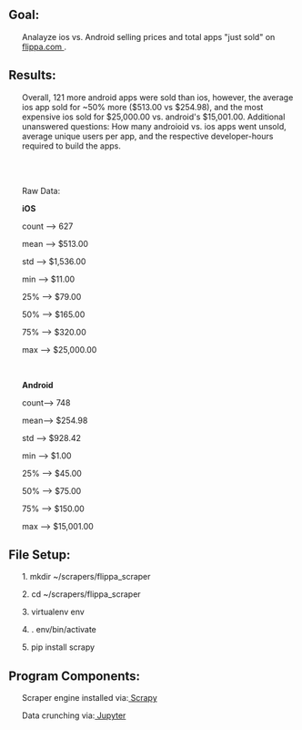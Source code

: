 <h2><strong>Goal:</strong></h2> 
<ul> Analayze ios vs. Android selling prices and total apps "just sold" on <a target="_blank" href="https://flippa.com/apps/just-sold"> flippa.com </a>.</ul>
  
  
<h2><strong>Results:</strong></h2> 
<ul>Overall, 121 more android apps were sold than ios, however, the average ios app sold for ~50% more ($513.00 vs $254.98), and the most expensive ios sold for $25,000.00 vs. android's $15,001.00. Additional unanswered questions:  How many androioid vs. ios apps went unsold, average unique users per app, and the respective developer-hours required to build the apps.</ul>
<br>
<br>
<ul>Raw Data:</ul>
<ul><strong>iOS</strong></ul>
<ul> count --> 627</ul>
<ul> mean --> $513.00</ul>
<ul> std -->  $1,536.00</ul>
<ul> min -->  $11.00</ul>
<ul> 25% -->  $79.00</ul>
<ul> 50% -->  $165.00</ul>
<ul> 75% -->  $320.00</ul>
<ul> max -->  $25,000.00</ul>
  </ul>
  <br>
  <ul><strong>Android</strong></ul>
<ul> count--> 748</ul>
<ul> mean-->  $254.98</ul>
<ul> std -->  $928.42</ul>
<ul> min -->  $1.00</ul>
<ul> 25% -->  $45.00</ul>
<ul> 50% -->  $75.00</ul>
<ul> 75% -->  $150.00</ul>
<ul> max -->  $15,001.00</ul>
  </ul>
 
 
<h2><strong>File Setup:</strong></h2> 
<ul>1. mkdir ~/scrapers/flippa_scraper</ul>
<ul>2. cd ~/scrapers/flippa_scraper</ul>
<ul>3. virtualenv env</ul>
<ul>4. . env/bin/activate</ul>
<ul>5. pip install scrapy</ul>
 

<h2><strong>Program Components:</strong></h2>
<ul>Scraper engine installed via:<a target="_blank" href="https://scrapy.org/"> Scrapy</a> </ul>
<ul>Data crunching via:<a target="_blank" href="http://jupyter.org/"> Jupyter</a> </ul>
